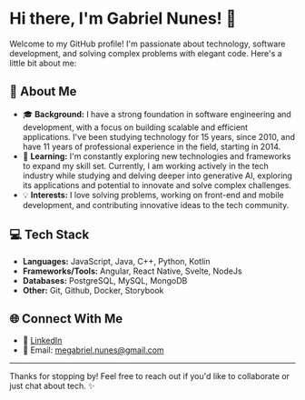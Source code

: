 # Hi there, I'm Gabriel Nunes! 👋

Welcome to my GitHub profile! I'm passionate about technology, software development, and solving complex problems with elegant code. Here's a little bit about me:

## 🚀 About Me
- 🎓 **Background:** I have a strong foundation in software engineering and development, with a focus on building scalable and efficient applications. I've been studying technology for 15 years, since 2010, and have 11 years of professional experience in the field, starting in 2014.
- 🌱 **Learning:** I'm constantly exploring new technologies and frameworks to expand my skill set. Currently, I am working actively in the tech industry while studying and delving deeper into generative AI, exploring its applications and potential to innovate and solve complex challenges.
- 💡 **Interests:** I love solving problems, working on front-end and mobile development, and contributing innovative ideas to the tech community.

## 💻 Tech Stack
- **Languages:** JavaScript, Java, C++, Python, Kotlin
- **Frameworks/Tools:** Angular, React Native, Svelte, NodeJs
- **Databases:** PostgreSQL, MySQL, MongoDB
- **Other:** Git, Github, Docker, Storybook

## 🌐 Connect With Me
- 💼 [LinkedIn](https://www.linkedin.com/in/egabrielnunes/)
- 📧 Email: megabriel.nunes@gmail.com

---

Thanks for stopping by! Feel free to reach out if you'd like to collaborate or just chat about tech. ✨
